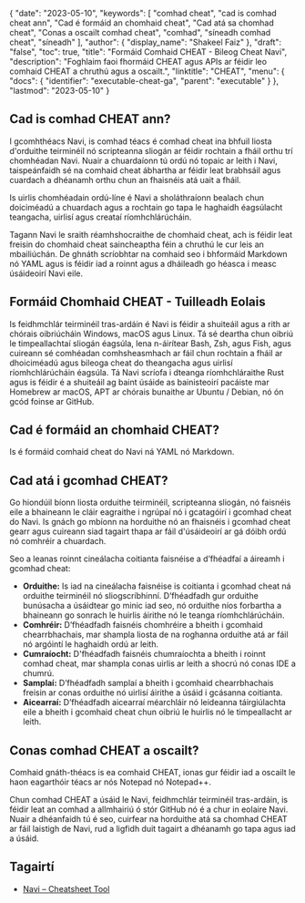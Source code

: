 {
  "date": "2023-05-10",
  "keywords": [
"comhad cheat",
"cad is comhad cheat ann",
"Cad é formáid an chomhaid cheat",
"Cad atá sa chomhad cheat",
"Conas a oscailt comhad cheat",
"comhad",
"síneadh comhad cheat",
"síneadh"
],
  "author": {
    "display_name": "Shakeel Faiz"
},
  "draft": "false",
  "toc": true,
  "title": "Formáid Comhaid CHEAT - Bileog Cheat Navi",
  "description": "Foghlaim faoi fhormáid CHEAT agus APIs ar féidir leo comhaid CHEAT a chruthú agus a oscailt.",
  "linktitle": "CHEAT",
  "menu": {
    "docs": {
      "identifier": "executable-cheat-ga",
      "parent": "executable"
}
},
  "lastmod": "2023-05-10"
}

## Cad is comhad CHEAT ann?

I gcomhthéacs Navi, is comhad téacs é comhad cheat ina bhfuil liosta d'orduithe teirminéil nó scripteanna sliogán ar féidir rochtain a fháil orthu trí chomhéadan Navi. Nuair a chuardaíonn tú ordú nó topaic ar leith i Navi, taispeánfaidh sé na comhaid cheat ábhartha ar féidir leat brabhsáil agus cuardach a dhéanamh orthu chun an fhaisnéis atá uait a fháil.

Is uirlis chomhéadain ordú-líne é Navi a sholáthraíonn bealach chun doiciméadú a chuardach agus a rochtain go tapa le haghaidh éagsúlacht teangacha, uirlisí agus creataí ríomhchlárúcháin.

Tagann Navi le sraith réamhshocraithe de chomhaid cheat, ach is féidir leat freisin do chomhaid cheat saincheaptha féin a chruthú le cur leis an mbailiúchán. De ghnáth scríobhtar na comhaid seo i bhformáid Markdown nó YAML agus is féidir iad a roinnt agus a dháileadh go héasca i measc úsáideoirí Navi eile.

## Formáid Chomhaid CHEAT - Tuilleadh Eolais

Is feidhmchlár teirminéil tras-ardáin é Navi is féidir a shuiteáil agus a rith ar chórais oibriúcháin Windows, macOS agus Linux. Tá sé deartha chun oibriú le timpeallachtaí sliogán éagsúla, lena n-áirítear Bash, Zsh, agus Fish, agus cuireann sé comhéadan comhsheasmhach ar fáil chun rochtain a fháil ar dhoiciméadú agus bileoga cheat do theangacha agus uirlisí ríomhchlárúcháin éagsúla. Tá Navi scríofa i dteanga ríomhchláraithe Rust agus is féidir é a shuiteáil ag baint úsáide as bainisteoirí pacáiste mar Homebrew ar macOS, APT ar chórais bunaithe ar Ubuntu / Debian, nó ón gcód foinse ar GitHub.

## Cad é formáid an chomhaid CHEAT?

Is é formáid comhaid cheat do Navi ná YAML nó Markdown.

## Cad atá i gcomhad CHEAT?

Go hiondúil bíonn liosta orduithe teirminéil, scripteanna sliogán, nó faisnéis eile a bhaineann le cláir eagraithe i ngrúpaí nó i gcatagóirí i gcomhad cheat do Navi. Is gnách go mbíonn na horduithe nó an fhaisnéis i gcomhad cheat gearr agus cuireann siad tagairt thapa ar fáil d'úsáideoirí ar gá dóibh ordú nó comhréir a chuardach.

Seo a leanas roinnt cineálacha coitianta faisnéise a d’fhéadfaí a áireamh i gcomhad cheat:

- **Orduithe:** Is iad na cineálacha faisnéise is coitianta i gcomhad cheat ná orduithe teirminéil nó sliogscríbhinní. D’fhéadfadh gur orduithe bunúsacha a úsáidtear go minic iad seo, nó orduithe níos forbartha a bhaineann go sonrach le huirlis áirithe nó le teanga ríomhchlárúcháin.
- **Comhréir:** D’fhéadfadh faisnéis chomhréire a bheith i gcomhaid chearrbhachais, mar shampla liosta de na roghanna orduithe atá ar fáil nó argóintí le haghaidh ordú ar leith.
- **Cumraíocht:** D'fhéadfadh faisnéis chumraíochta a bheith i roinnt comhad cheat, mar shampla conas uirlis ar leith a shocrú nó conas IDE a chumrú.
- **Samplaí:** D’fhéadfadh samplaí a bheith i gcomhaid chearrbhachais freisin ar conas orduithe nó uirlisí áirithe a úsáid i gcásanna coitianta.
- **Aicearraí:** D’fhéadfadh aicearraí méarchláir nó leideanna táirgiúlachta eile a bheith i gcomhaid cheat chun oibriú le huirlis nó le timpeallacht ar leith.

## Conas comhad CHEAT a oscailt?

Comhaid gnáth-théacs is ea comhaid CHEAT, ionas gur féidir iad a oscailt le haon eagarthóir téacs ar nós Notepad nó Notepad++.

Chun comhad CHEAT a úsáid le Navi, feidhmchlár teirminéil tras-ardáin, is féidir leat an comhad a allmhairiú ó stór GitHub nó é a chur in eolaire Navi. Nuair a dhéanfaidh tú é seo, cuirfear na horduithe atá sa chomhad CHEAT ar fáil laistigh de Navi, rud a ligfidh duit tagairt a dhéanamh go tapa agus iad a úsáid.

## Tagairtí
* [Navi – Cheatsheet Tool](https://ostechnix.com/navi-an-interactive-commandline-cheatsheet-tool/)


